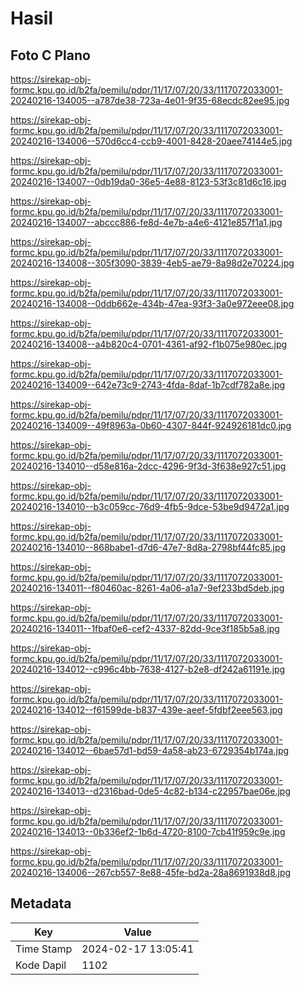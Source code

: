 # Hasil

## Foto C Plano

https://sirekap-obj-formc.kpu.go.id/b2fa/pemilu/pdpr/11/17/07/20/33/1117072033001-20240216-134005--a787de38-723a-4e01-9f35-68ecdc82ee95.jpg

https://sirekap-obj-formc.kpu.go.id/b2fa/pemilu/pdpr/11/17/07/20/33/1117072033001-20240216-134006--570d6cc4-ccb9-4001-8428-20aee74144e5.jpg

https://sirekap-obj-formc.kpu.go.id/b2fa/pemilu/pdpr/11/17/07/20/33/1117072033001-20240216-134007--0db19da0-36e5-4e88-8123-53f3c81d6c16.jpg

https://sirekap-obj-formc.kpu.go.id/b2fa/pemilu/pdpr/11/17/07/20/33/1117072033001-20240216-134007--abccc886-fe8d-4e7b-a4e6-4121e857f1a1.jpg

https://sirekap-obj-formc.kpu.go.id/b2fa/pemilu/pdpr/11/17/07/20/33/1117072033001-20240216-134008--305f3090-3839-4eb5-ae79-8a98d2e70224.jpg

https://sirekap-obj-formc.kpu.go.id/b2fa/pemilu/pdpr/11/17/07/20/33/1117072033001-20240216-134008--0ddb662e-434b-47ea-93f3-3a0e972eee08.jpg

https://sirekap-obj-formc.kpu.go.id/b2fa/pemilu/pdpr/11/17/07/20/33/1117072033001-20240216-134008--a4b820c4-0701-4361-af92-f1b075e980ec.jpg

https://sirekap-obj-formc.kpu.go.id/b2fa/pemilu/pdpr/11/17/07/20/33/1117072033001-20240216-134009--642e73c9-2743-4fda-8daf-1b7cdf782a8e.jpg

https://sirekap-obj-formc.kpu.go.id/b2fa/pemilu/pdpr/11/17/07/20/33/1117072033001-20240216-134009--49f8963a-0b60-4307-844f-924926181dc0.jpg

https://sirekap-obj-formc.kpu.go.id/b2fa/pemilu/pdpr/11/17/07/20/33/1117072033001-20240216-134010--d58e816a-2dcc-4296-9f3d-3f638e927c51.jpg

https://sirekap-obj-formc.kpu.go.id/b2fa/pemilu/pdpr/11/17/07/20/33/1117072033001-20240216-134010--b3c059cc-76d9-4fb5-9dce-53be9d9472a1.jpg

https://sirekap-obj-formc.kpu.go.id/b2fa/pemilu/pdpr/11/17/07/20/33/1117072033001-20240216-134010--868babe1-d7d6-47e7-8d8a-2798bf44fc85.jpg

https://sirekap-obj-formc.kpu.go.id/b2fa/pemilu/pdpr/11/17/07/20/33/1117072033001-20240216-134011--f80460ac-8261-4a06-a1a7-9ef233bd5deb.jpg

https://sirekap-obj-formc.kpu.go.id/b2fa/pemilu/pdpr/11/17/07/20/33/1117072033001-20240216-134011--1fbaf0e6-cef2-4337-82dd-9ce3f185b5a8.jpg

https://sirekap-obj-formc.kpu.go.id/b2fa/pemilu/pdpr/11/17/07/20/33/1117072033001-20240216-134012--c996c4bb-7638-4127-b2e8-df242a61191e.jpg

https://sirekap-obj-formc.kpu.go.id/b2fa/pemilu/pdpr/11/17/07/20/33/1117072033001-20240216-134012--f61599de-b837-439e-aeef-5fdbf2eee563.jpg

https://sirekap-obj-formc.kpu.go.id/b2fa/pemilu/pdpr/11/17/07/20/33/1117072033001-20240216-134012--6bae57d1-bd59-4a58-ab23-6729354b174a.jpg

https://sirekap-obj-formc.kpu.go.id/b2fa/pemilu/pdpr/11/17/07/20/33/1117072033001-20240216-134013--d2316bad-0de5-4c82-b134-c22957bae06e.jpg

https://sirekap-obj-formc.kpu.go.id/b2fa/pemilu/pdpr/11/17/07/20/33/1117072033001-20240216-134013--0b336ef2-1b6d-4720-8100-7cb41f959c9e.jpg

https://sirekap-obj-formc.kpu.go.id/b2fa/pemilu/pdpr/11/17/07/20/33/1117072033001-20240216-134006--267cb557-8e88-45fe-bd2a-28a8691938d8.jpg


## Metadata

| Key        | Value               |
| ---------- | ------------------- |
| Time Stamp | 2024-02-17 13:05:41 |
| Kode Dapil | 1102                |



